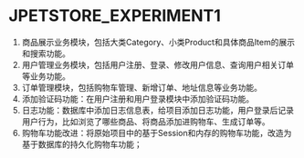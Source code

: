 # JPETSTORE_EXPERIMENT1
1. 商品展示业务模块，包括大类Category、小类Product和具体商品Item的展示和搜索功能。
2. 用户管理业务模块，包括用户注册、登录、修改用户信息、查询用户相关订单等业务功能。
3. 订单管理模块，包括购物车管理、新增订单、地址信息等业务功能。
4. 添加验证码功能：在用户注册和用户登录模块中添加验证码功能。
5. 日志功能：数据库中添加日志信息表，给项目添加日志功能，用户登录后记录用户行为，比如浏览了哪些商品、将商品添加进购物车、生成订单等。
6. 购物车功能改进：将原始项目中的基于Session和内存的购物车功能，改造为基于数据库的持久化购物车功能；

